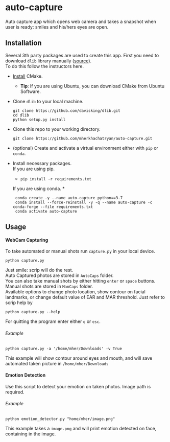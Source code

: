 # auto-capture
Auto capture app which opens web camera and takes a snapshot when user is ready: smiles and his/hers eyes are open.


## Installation

Several 3th party packages are used to create this app. First you need to download `dlib` library manually ([source](https://gist.github.com/ageitgey/629d75c1baac34dfa5ca2a1928a7aeaf)). <br> To do this follow the instructors here.<br>
*  [Install](https://cgold.readthedocs.io/en/latest/first-step/installation.html) CMake.
    * **Tip**: If you are using Ubuntu, you can download CMake from Ubuntu Software.
*   Clone `dlib` to your local machine.   
    ```
    git clone https://github.com/davisking/dlib.git
    cd dlib
    python setup.py install
    ``` 

*   Clone this repo to your working directory.
    ```buildoutcfg
    git clone https://github.com/mherkhachatryan/auto-capture.git
    ```
*   (optional) Create and activate a virtual environment either with `pip` or `conda`.
*   Install necessary packages. <br>
    If you are using pip.
    * `pip install -r requirements.txt`
    
    If you are using conda.
    * 
    ```
     conda create -y --name auto-capture python==3.7
     conda install --force-reinstall -y -q --name auto-capture -c conda-forge --file requirements.txt
     conda activate auto-capture
    ```



## Usage
#### WebCam Capturing
To take automated or manual shots run `capture.py` in your local device. <br>
```
python capture.py
```
Just smile: scrip will do the rest.<br>
Auto Captured photos are stored in `AutoCaps` folder. <br>
You can also take manual shots by either hitting `enter` or `space` buttons. Manual shots are stored in `ManCaps` folder.<br>
Available options to change photo location, show contour on facial landmarks, or change default value of 
EAR and MAR threshold. Just refer to scrip help by <br>
```
python capture.py --help
```
For quitting the program enter either `q` or `esc`.

###### Example 
```buildoutcfg
python capture.py -a '/home/mher/Downloads' -v True
```
This example will show contour around eyes and mouth, and will save automated taken picture in `/home/mher/Downloads`
#### Emotion Detection
Use this script to detect your emotion on taken photos. Image path is required.<br>
###### Example 
```buildoutcfg
python emotion_detector.py "home/mher/image.png" 
```
This example takes a `image.png` and will print emotion detected on face, containing in the image.
